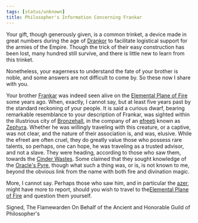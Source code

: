 ```yaml
---
tags: [status/unknown]
title: Philosopher's Information Concerning Frankar
---
```


Your gift, though generously given, is a common trinket, a device made in great numbers during the age of [Drankor](<../../../history/drankorian-era/drankorian-empire.md>) to facilitate logistical support for the armies of the Empire. Though the trick of their easy construction has been lost, many hundred still survive, and there is little new to learn from this trinket.

Nonetheless, your eagerness to understand the fate of your brother is noble, and some answers are not difficult to come by. So these now I share with you.

Your brother [Frankar](<../../../people/dwarves/frankar.md>) was indeed seen alive on the [Elemental Plane of Fire](<../../../cosmology/multiverse/energy-realms/elemental-realms/elemental-plane-of-fire/elemental-plane-of-fire.md>) some years ago. When, exactly, I cannot say, but at least five years past by the standard reckoning of your people. It is said a curious dwarf, bearing remarkable resemblance to your description of Frankar, was sighted within the illustrious city of [Bronzehall](<../../../cosmology/multiverse/energy-realms/elemental-realms/elemental-plane-of-fire/bronzehall.md>), in the company of an [efreeti](<../../../species/children-of-the-divine/efreeti.md>) known as [Zephyra](<../../../people/other-nonhumans/zephyra.md>). Whether he was willingly traveling with this creature, or a captive, was not clear, and the nature of their association is, and was, elusive. While the efreet are often cruel, they do greatly value those who possess rare talents, so perhaps, one can hope, he was traveling as a trusted advisor, and not a slave. They were heading, according to those who saw them, towards the [Cinder Wastes](<../../../cosmology/multiverse/energy-realms/elemental-realms/elemental-plane-of-fire/cinder-wastes.md>). Some claimed that they sought knowledge of the [Oracle's Pyre](<../../../cosmology/multiverse/energy-realms/elemental-realms/elemental-plane-of-fire/oracle-s-pyre.md>), though what such a thing was, or is, is not known to me, beyond the obvious link from the name with both fire and divination magic. 

More, I cannot say. Perhaps those who saw him, and in particular the [azer](<../../../species/children-of-the-divine/azer.md>), might have more to report, should you wish to travel to the[Elemental Plane of Fire](<../../../cosmology/multiverse/energy-realms/elemental-realms/elemental-plane-of-fire/elemental-plane-of-fire.md>) and question them yourself. 

Signed,
The Flamewarden
On Behalf of the Ancient and Honorable Guild of Philosopher's